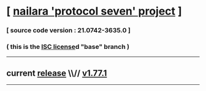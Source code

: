 
# [ [nailara 'protocol seven' project](http://nailara.network/) ]

### [ source code version : 21.0742-3635.0 ]

### ( this is the [ISC license](license)d "base" branch )
---
## current [release](https://github.com/taekiten/nailara/releases) \\\\// [v1.77.1](https://github.com/taekiten/nailara/releases/tag/v1.77.1)
---
